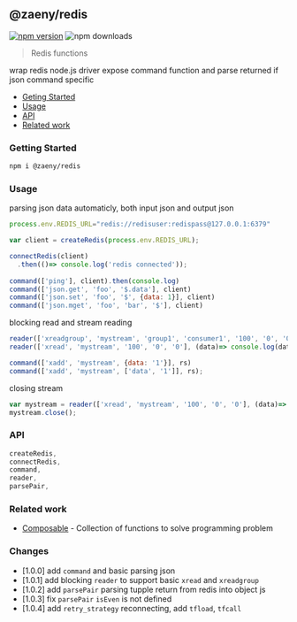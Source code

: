 ## @zaeny/redis

[![npm version](https://img.shields.io/npm/v/@zaeny/mongodb.svg)](https://www.npmjs.com/package/@zaeny/redis)
![npm downloads](https://img.shields.io/npm/dm/@zaeny/redis.svg)  

> Redis functions 

wrap redis node.js driver expose command function and parse returned if json command specific

- [Geting Started](#getting-started)
- [Usage](#usage)
- [API](#api)
- [Related work](#related-work)


### Getting Started

```sh
npm i @zaeny/redis
```

### Usage
parsing json data automaticly, both input json and output json
```js
process.env.REDIS_URL="redis://redisuser:redispass@127.0.0.1:6379"

var client = createRedis(process.env.REDIS_URL);

connectRedis(client)
  .then(()=> console.log('redis connected'));
  
command(['ping'], client).then(console.log)
command(['json.get', 'foo', '$.data'], client)
command(['json.set', 'foo', '$', {data: 1}], client)
command(['json.mget', 'foo', 'bar', '$'], client)
```

blocking read and stream reading

```js
reader(['xreadgroup', 'mystream', 'group1', 'consumer1', '100', '0', '0'], (data)=> console.log(data), rs);
reader(['xread', 'mystream', '100', '0', '0'], (data)=> console.log(data), rs);

command(['xadd', 'mystream', {data: '1'}], rs)
command(['xadd', 'mystream', ['data', '1']], rs);  
```

closing stream 

```js
var mystream = reader(['xread', 'mystream', '100', '0', '0'], (data)=> console.log(data), rs);
mystream.close();
```

### API

```js
createRedis,
connectRedis,
command,
reader,
parsePair,
```

### Related work
- [Composable](https://github.com/azizzaeny/composable/tree/main) - Collection of functions to solve programming problem

### Changes
 - [1.0.0] add `command` and basic parsing json
 - [1.0.1] add blocking `reader` to support basic `xread` and `xreadgroup`
 - [1.0.2] add `parsePair` parsing tupple return from redis into object js
 - [1.0.3] fix `parsePair` `isEven` is not defined
 - [1.0.4] add `retry_strategy` reconnecting, add `tfload`, `tfcall`

